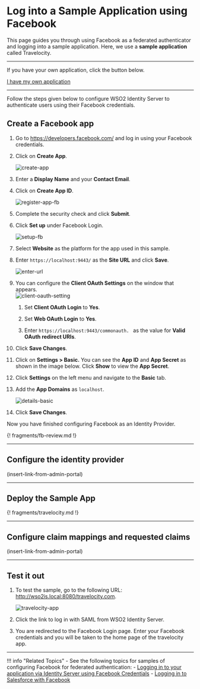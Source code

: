# Log into a Sample Application using Facebook

This page guides you through using Facebook as a federated authenticator and logging into a sample application. Here, we use a **sample application** called Travelocity. 

----

If you have your own application, click the button below.

<a class="samplebtn_a" href="../../guides/federation/facebook"   rel="nofollow noopener">I have my own application</a>

----

Follow the steps given below to configure WSO2 Identity Server to authenticate users using their Facebook credentials.

## Create a Facebook app

1. Go to <https://developers.facebook.com/> and log in using your Facebook credentials.

2. Click on **Create App**.

	![create-app](../../assets/img/samples/create-app.png)

3. Enter a **Display Name** and your **Contact Email**.

4.  Click on **Create App ID**.

	![register-app-fb](../../assets/img/samples/register-app-fb.png)

5. Complete the security check and click **Submit**. 

6. Click **Set up** under Facebook Login.

	![setup-fb](../../assets/img/samples/facebook-login.png)

7. Select **Website** as the platform for the app used in this sample.

8. Enter `https://localhost:9443/` as the **Site URL** and click **Save**.

	![enter-url](../../assets/img/samples/enter-url.png)

9.  You can configure the **Client OAuth Settings** on the window that
    appears.  
    ![client-oauth-setting](../../assets/img/samples/client-oauth-settings.png)

    1.  Set **Client OAuth Login** to **Yes**.  
        
    2.  Set **Web OAuth Login** to **Yes**.  
        
    3.  Enter  ` https://localhost:9443/commonauth.  ` as the value for **Valid OAuth redirect URIs**. 

10. Click **Save Changes**.

11. Click on **Settings > Basic.** You can see the **App ID** and **App
    Secret** as shown in the image below. Click **Show** to view the
    **App Secret**.

12. Click **Settings** on the left menu and navigate to the **Basic** tab. 

13. Add the **App Domains** as `localhost`. 

	![details-basic](../../assets/img/samples/details-basic.png)

13. Click **Save Changes**.

Now you have finished configuring Facebook as an Identity Provider.

{! fragments/fb-review.md !}

---

## Configure the identity provider 
	
(insert-link-from-admin-portal)

---

## Deploy the Sample App

{! fragments/travelocity.md !}

---

## Configure claim mappings and requested claims

(insert-link-from-admin-portal)

---

## Test it out

1. To test the sample, go to the following URL: <http://wso2is.local:8080/travelocity.com>.

	![travelocity-app](../../assets/img/samples/travelocity-fb.png)

2. Click the link to log in with SAML from WSO2 Identity Server.

3. You are redirected to the Facebook Login page. Enter your Facebook credentials and you will be taken to the home page of the travelocity app.

---

!!! info "Related Topics"
	-   See the following topics for samples of configuring Facebook for
		federated authentication:
		-   [Logging in to your application via Identity Server using Facebook Credentials](insert-link)
		-   [Logging in to Salesforce with Facebook](insert-link)

